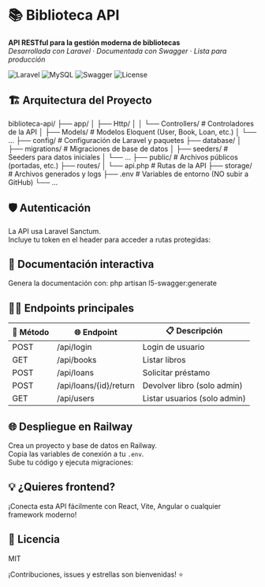 # 📚 Biblioteca API

**API RESTful para la gestión moderna de bibliotecas**  
*Desarrollada con Laravel · Documentada con Swagger · Lista para producción*

![Laravel](https://img.shields.io/badge/Laravel-10.x-ff2d20?style=for-the-badge)
![MySQL](https://img.shields.io/badge/MySQL-Compatible-00758f?style=for-the-badge)
![Swagger](https://img.shields.io/badge/Swagger-UI-85ea2d?style=for-the-badge)
![License](https://img.shields.io/badge/License-MIT-yellow?style=for-the-badge)

## 🏗️ Arquitectura del Proyecto
biblioteca-api/
├── app/
│   ├── Http/
│   │   └── Controllers/        # Controladores de la API
│   ├── Models/                 # Modelos Eloquent (User, Book, Loan, etc.)
│   └── ...
├── config/                     # Configuración de Laravel y paquetes
├── database/
│   ├── migrations/             # Migraciones de base de datos
│   ├── seeders/                # Seeders para datos iniciales
│   └── ...
├── public/                     # Archivos públicos (portadas, etc.)
├── routes/
│   └── api.php                 # Rutas de la API
├── storage/                    # Archivos generados y logs
├── .env                        # Variables de entorno (NO subir a GitHub)
└── ...

## 🛡️ Autenticación
La API usa Laravel Sanctum.  
Incluye tu token en el header para acceder a rutas protegidas:


## 📖 Documentación interactiva
Genera la documentación con:
php artisan l5-swagger:generate


## 🧑‍💻 Endpoints principales

| 🚦 Método | 🌐 Endpoint                 | 📋 Descripción                       |
|----------|-----------------------------|-------------------------------------|
| POST     | /api/login                  | Login de usuario                    |
| GET      | /api/books                  | Listar libros                       |
| POST     | /api/loans                  | Solicitar préstamo                  |
| POST     | /api/loans/{id}/return      | Devolver libro (solo admin)        |
| GET      | /api/users                  | Listar usuarios (solo admin)       |

## 🌐 Despliegue en Railway
Crea un proyecto y base de datos en Railway.  
Copia las variables de conexión a tu `.env`.  
Sube tu código y ejecuta migraciones:


## 💡 ¿Quieres frontend?
¡Conecta esta API fácilmente con React, Vite, Angular o cualquier framework moderno!

## 📝 Licencia
MIT

¡Contribuciones, issues y estrellas son bienvenidas! ⭐
